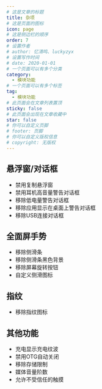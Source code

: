 ```yaml
---
# 这是文章的标题
title: 杂项
# 这是页面的图标
icon: page
# 这是侧边栏的顺序
order: 7
# 设置作者
# author: 忆清鸣、luckyzyx
# 设置写作时间
# date: 2020-01-01
# 一个页面可以有多个分类
category:
  - 模块功能
# 一个页面可以有多个标签
tag:
  - 模块功能
# 此页面会在文章列表置顶
sticky: false
# 此页面会出现在文章收藏中
star: false
# 你可以自定义页脚
# footer: 页脚
# 你可以自定义版权信息
# copyright: 无版权
---
```


## 悬浮窗/对话框

- 禁用复制悬浮窗
- 禁用耳机高音量警告对话框
- 移除低电量警告对话框
- 移除应用显示在桌面上警告对话框
- 移除USB连接对话框

## 全面屏手势

- 移除侧滑条
- 移除侧滑条黑色背景
- 移除屏幕旋转按钮
- 自定义侧滑图标

## 指纹

- 移除指纹图标

## 其他功能

- 充电显示充电纹波
- 禁用OTG自动关闭
- 移除存储限制
- 媒体音量阶数
- 允许不受信任的触摸